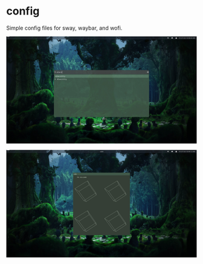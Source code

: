 # config
Simple config files for sway, waybar, and wofi.

![Wofi launcher](https://github.com/NeoRubylith/config/blob/main/wofi.jpeg?raw=true)

![Program rendering 3D cubes](https://github.com/NeoRubylith/config/blob/main/desktop.jpeg?raw=true)
